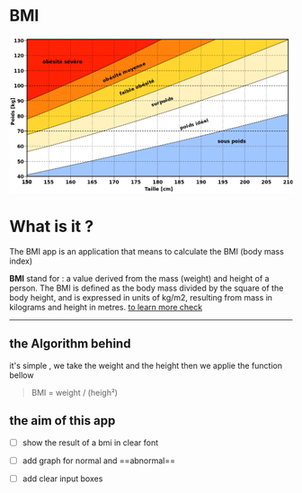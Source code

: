 # BMI
![the bmi graph](assets/1024px-BMI_grid_fr.svg.png)

What is it ?
===
The BMI app is an application that means to calculate the BMI (body mass index)

**BMI** stand for
    : a value derived from the mass (weight) and height of a person. The BMI is defined as the body mass divided by the square of the body height, and is expressed in units of kg/m2, resulting from mass in kilograms and height in metres. [to learn more check](https://www.wikiwand.com/en/Body_mass_index)

---
## the Algorithm behind 

it's simple , we take the weight and the height then we applie the function bellow 

> BMI = weight / (heigh²) 


 ## the aim of this app

 - [ ] show the result of a bmi in clear font 

 - [ ] add graph for normal and ==abnormal== 
 - [ ] add clear input boxes






